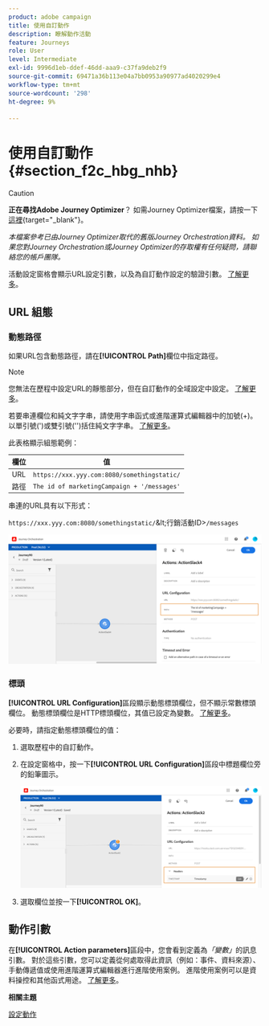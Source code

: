 ```yaml
---
product: adobe campaign
title: 使用自訂動作
description: 瞭解動作活動
feature: Journeys
role: User
level: Intermediate
exl-id: 9996d1eb-ddef-46dd-aaa9-c37fa9deb2f9
source-git-commit: 69471a36b113e04a7bb0953a90977ad4020299e4
workflow-type: tm+mt
source-wordcount: '298'
ht-degree: 9%

---
```


# 使用自訂動作 {#section_f2c_hbg_nhb}


>[!CAUTION]
>
>**正在尋找Adobe Journey Optimizer**？ 如需Journey Optimizer檔案，請按一下[這裡](https://experienceleague.adobe.com/zh-hant/docs/journey-optimizer/using/ajo-home){target="_blank"}。
>
>
>_本檔案參考已由Journey Optimizer取代的舊版Journey Orchestration資料。 如果您對Journey Orchestration或Journey Optimizer的存取權有任何疑問，請聯絡您的帳戶團隊。_


活動設定窗格會顯示URL設定引數，以及為自訂動作設定的驗證引數。 [了解更多](../action/about-custom-action-configuration.md)。

## URL 組態

### 動態路徑

如果URL包含動態路徑，請在&#x200B;**[!UICONTROL Path]**&#x200B;欄位中指定路徑。

>[!NOTE]
>
>您無法在歷程中設定URL的靜態部分，但在自訂動作的全域設定中設定。 [了解更多](../action/about-custom-action-configuration.md)。

若要串連欄位和純文字字串，請使用字串函式或進階運算式編輯器中的加號(+)。 以單引號(&#39;)或雙引號(&#39;&#39;)括住純文字字串。 [了解更多](../expression/expressionadvanced.md)。

此表格顯示組態範例：

| 欄位 | 值 |
| --- | --- |
| URL | `https://xxx.yyy.com:8080/somethingstatic/` |
| 路徑 | `The id of marketingCampaign + '/messages'` |

串連的URL具有以下形式：

`https://xxx.yyy.com:8080/somethingstatic/`\&lt;行銷活動ID\>`/messages`

![](../assets/journey-custom-action-url.png)

### 標頭

**[!UICONTROL URL Configuration]**&#x200B;區段顯示動態標頭欄位，但不顯示常數標頭欄位。 動態標頭欄位是HTTP標頭欄位，其值已設定為變數。 [了解更多](../action/about-custom-action-configuration.md)。

必要時，請指定動態標頭欄位的值：

1. 選取歷程中的自訂動作。
1. 在設定窗格中，按一下&#x200B;**[!UICONTROL URL Configuration]**&#x200B;區段中標題欄位旁的鉛筆圖示。

   ![](../assets/journey-dynamicheaderfield.png)

1. 選取欄位並按一下&#x200B;**[!UICONTROL OK]**。

## 動作引數

在&#x200B;**[!UICONTROL Action parameters]**&#x200B;區段中，您會看到定義為&#x200B;_「變數」_&#x200B;的訊息引數。 對於這些引數，您可以定義從何處取得此資訊（例如：事件、資料來源）、手動傳遞值或使用進階運算式編輯器進行進階使用案例。 進階使用案例可以是資料操控和其他函式用途。 [了解更多](../expression/expressionadvanced.md)。

**相關主題**

[設定動作](../action/about-custom-action-configuration.md)
